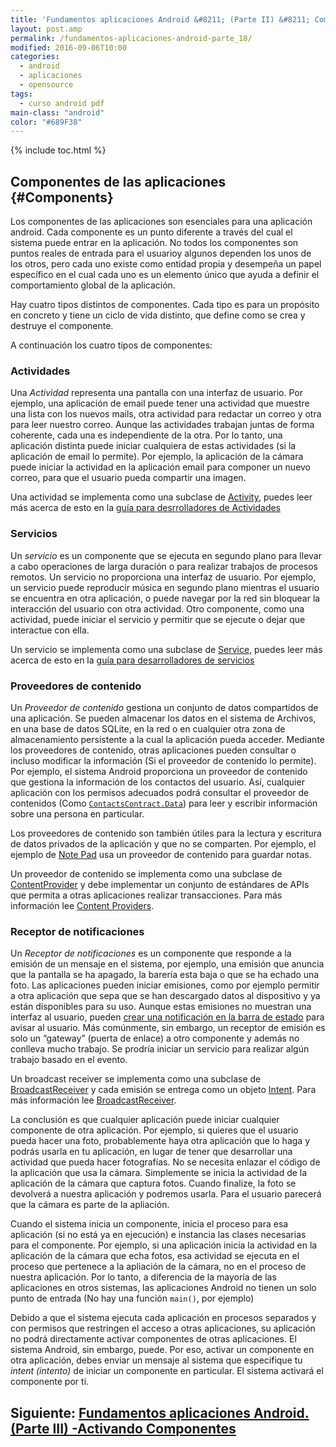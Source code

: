 ```yaml
---
title: 'Fundamentos aplicaciones Android &#8211; (Parte II) &#8211; Componentes'
layout: post.amp
permalink: /fundamentos-aplicaciones-android-parte_18/
modified: 2016-09-06T10:00
categories:
  - android
  - aplicaciones
  - opensource
tags:
  - curso android pdf
main-class: "android"
color: "#689F38"
---
```


{% include toc.html %}

## Componentes de las aplicaciones {#Components}

Los componentes de las aplicaciones son esenciales para una aplicación android. Cada componente es un punto diferente a través del cual el sistema puede entrar en la aplicación.  No todos los componentes son puntos reales de entrada para el usuarioy algunos dependen los unos de los otros, pero cada uno existe como entidad propia y desempeña un papel específico en el cual cada uno es un elemento único que ayuda a definir el comportamiento global de la aplicación.

Hay cuatro tipos distintos de componentes. Cada tipo es para un propósito en concreto y tiene un ciclo de vida distinto, que define como se crea y destruye el componente.

<!--ad-->

A continuación los cuatro tipos de componentes:

### **Actividades** 

Una *Actividad* representa una pantalla con una interfaz de usuario. Por ejemplo, una aplicación de email puede tener una actividad que muestre una lista con los nuevos mails, otra actividad para redactar un correo y otra para leer nuestro correo. Aunque las actividades trabajan juntas de forma coherente, cada una es independiente de la otra. Por lo tanto, una aplicación distinta puede iniciar cualquiera de estas actividades (si la aplicación de email lo permite). Por ejemplo, la aplicación de la cámara puede iniciar la actividad en la aplicación email para componer un nuevo correo, para que el usuario pueda compartir una imagen.

Una actividad se implementa como una subclase de <a href="http://developer.android.com/reference/android/app/Activity.html">Activity</a>, puedes leer más acerca de esto en la [guía para desrrolladores de Actividades][1]

### **Servicios**

Un *servicio* es un componente que se ejecuta en segundo plano para llevar a cabo operaciones de larga duración o para realizar trabajos de procesos remotos. Un servicio no proporciona una interfaz de usuario. Por ejemplo, un servicio puede reproducir música en segundo plano mientras el usuario se encuentra en otra aplicación, o puede navegar por la red sin bloquear la interacción del usuario con otra actividad. Otro componente, como una actividad, puede iniciar el servicio y permitir que se ejecute o dejar que interactue con ella.

Un servicio se implementa como una subclase de <a href="http://developer.android.com/reference/android/app/Service.html">Service</a>, puedes leer más acerca de esto en la [guía para desarrolladores de servicios][2]

### **Proveedores de contenido**

Un *Proveedor de contenido* gestiona un conjunto de datos compartidos de una aplicación.  Se pueden almacenar los datos en el sistema de Archivos, en una base de datos SQLite, en la red o en cualquier otra zona de almacenamiento persistente a la cual la aplicación pueda acceder. Mediante los proveedores de contenido, otras aplicaciones pueden consultar o incluso modificar la información (Si el proveedor de contenido lo permite). Por ejemplo, el sistema Android proporciona un proveedor de contenido que gestiona la información de los contactos del usuario. Así, cualquier aplicación con los permisos adecuados podrá consultar el proveedor de contenidos (Como <a href="http://developer.android.com/reference/android/provider/ContactsContract.Data.html">`ContactsContract.Data`</a>) para leer y escribir información sobre una persona en particular.

Los proveedores de contenido son también útiles para la lectura y escritura de datos privados de la aplicación y que no se comparten. Por ejemplo, el ejemplo de [Note Pad][3] usa un proveedor de contenido para guardar notas.

Un proveedor de contenido se implementa como una subclase de <a href="http://developer.android.com/reference/android/content/ContentProvider.html">ContentProvider</a> y debe implementar un conjunto de estándares de APIs que permita a otras aplicaciones realizar transacciones. Para más información lee [Content Providers][4].

### **Receptor de notificaciones**

Un *Receptor de notificaciones* es un componente que responde a la emisión de un mensaje en el sistema, por ejemplo, una emisión que anuncia que la pantalla se ha apagado, la barería esta baja o que se ha echado una foto. Las aplicaciones pueden iniciar emisiones, como por ejemplo permitir a otra aplicación que sepa que se han descargado datos al dispositivo y ya están disponibles para su uso.  Aunque estas emisiones no muestran una interfaz al usuario, pueden [crear una notificación en la barra de estado][5] para avisar al usuario. Más comúnmente, sin embargo, un receptor de emisión es solo un &#8220;gateway&#8221; (puerta de enlace) a otro componente y además no conlleva mucho trabajo. Se prodría iniciar un servicio para realizar algún trabajo basado en el evento.

Un broadcast receiver se implementa como una subclase de <a href="http://developer.android.com/reference/android/content/BroadcastReceiver.html">BroadcastReceiver</a> y cada emisión se entrega como un objeto <a href="http://developer.android.com/reference/android/content/Intent.html">Intent</a>. Para más información lee <a href="http://developer.android.com/reference/android/content/BroadcastReceiver.html">BroadcastReceiver</a>.

La conclusión es que cualquier aplicación puede iniciar cualquier componente de otra aplicación.  Por ejemplo, si quieres que el usuario pueda hacer una foto, probablemente haya otra aplicación que lo haga y podrás usarla en tu aplicación, en lugar de tener que desarrollar una actividad que pueda hacer fotografías. No se necesita enlazar el código de la aplicación que usa la cámara.  Simplemente se inicia la actividad de la aplicación de la cámara que captura fotos. Cuando finalize, la foto se devolverá a nuestra aplicación y podremos usarla. Para el usuario parecerá que la cámara es parte de la apliación.

Cuando el sistema inicia un componente, inicia el proceso para esa aplicación (si no está ya en ejecución) e instancia las clases necesarias para el componente. Por ejemplo, si una aplicación inicia la actividad en la aplicación de la cámara que echa fotos, esa actividad se ejecuta en el proceso que pertenece a la apliación de la cámara, no en el proceso de nuestra aplicación. Por lo tanto, a diferencia de la mayoría de las aplicaciones en otros sistemas, las aplicaciones Android no tienen un solo punto de entrada (No hay una función `main()`, por ejemplo)

Debido a que el sistema ejecuta cada aplicación en procesos separados y con permisos que restringen el acceso a otras aplicaciones, su aplicación no podrá directamente activar componentes de otras aplicaciones. El sistema Android, sin embargo, puede. Por eso, activar un componente en otra aplicación, debes enviar un mensaje al sistema que especifique tu *intent (intento)* de iniciar un componente en particular. El sistema activará el componente por ti.

## Siguiente: [Fundamentos aplicaciones Android. (Parte III) -Activando Componentes][6]

 [1]: http://developer.android.com/guide/topics/fundamentals/activities.html
 [2]: http://developer.android.comhttp://developer.android.com/guide/topics/fundamentals/services.html
 [3]: http://developer.android.com/resources/samples/NotePad/index.html
 [4]: http://developer.android.com/guide/topics/providers/content-providers.html
 [5]: http://developer.android.com/guide/topics/ui/notifiers/notifications.html
 [6]: https://elbauldelprogramador.com/fundamentos-aplicaciones-android-parte_19/
